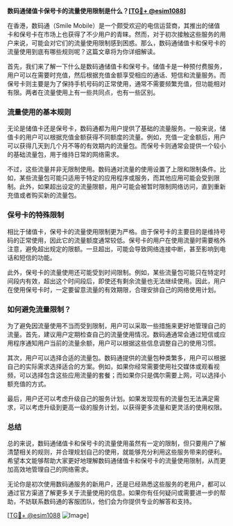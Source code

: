 **数码通储值卡保号卡的流量使用限制是什么？[[TG💪+ @esim1088](https://t.me/s/esim1088)]**

在香港，数码通（Smile Mobile）是一个颇受欢迎的电信运营商，其推出的储值卡和保号卡在市场上也获得了不少用户的青睐。然而，对于初次接触这些服务的用户来说，可能会对它们的流量使用限制感到困惑。那么，数码通储值卡和保号卡的流量使用到底有哪些规则呢？这篇文章将为你详细解读。

首先，我们来了解一下什么是数码通储值卡和保号卡。储值卡是一种预付费服务，用户可以在需要时充值，然后根据充值金额享受相应的通话、短信和流量服务。而保号卡则主要是为了保持手机号码的正常使用，通常不需要频繁充值，但功能相对有限。两者在流量使用上有一些共同点，也有一些区别。

### 流量使用的基本规则

无论是储值卡还是保号卡，数码通都为用户提供了基础的流量服务。一般来说，储值卡的用户可以根据充值金额获得不同额度的流量。例如，充值一定金额后，用户可以获得几天到几个月不等的有效期内的流量包。而保号卡则通常会提供一个较小的基础流量包，用于维持日常的网络需求。

不过，这些流量并非无限制使用。数码通对流量的使用设置了上限和限制条件。比如，某些流量包可能只适用于特定的应用程序或服务，而其他应用可能会受到限制。此外，如果超出设定的流量限额，用户可能会被暂时限制网络访问，直到重新充值或者购买新的流量包。

### 保号卡的特殊限制

相比于储值卡，保号卡的流量使用限制更为严格。由于保号卡的主要目的是维持号码的正常使用，因此它的流量额度通常较低。保号卡的用户在使用流量时需要格外注意，避免超出规定的限额。一旦超出，可能会导致网络连接中断，甚至影响到电话和短信的功能。

此外，保号卡的流量使用还可能受到时间限制。例如，某些流量包可能只在特定时间段内有效，超出这个时间段后，即使还有剩余流量也无法继续使用。因此，用户在使用保号卡时，一定要留意流量的有效期限，合理安排自己的网络使用计划。

### 如何避免流量限制？

为了避免因流量使用不当而受到限制，用户可以采取一些措施来更好地管理自己的流量。首先，建议用户定期检查自己的流量使用情况。数码通通常会通过短信或应用程序通知用户当前的流量余额，用户可以根据这些信息调整自己的使用习惯。

其次，用户可以选择合适的流量包。数码通提供的流量包种类繁多，用户可以根据自己的实际需求选择适合的方案。例如，如果你经常需要使用社交媒体或观看视频，可以选择包含这些应用流量的套餐；而如果你只是偶尔需要上网，可以选择小额充值的方式。

最后，用户还可以考虑升级自己的服务计划。如果发现现有的流量包无法满足需求，可以考虑升级到更高一级的服务计划，以获得更多流量和更灵活的使用权限。

### 总结

总的来说，数码通储值卡和保号卡的流量使用虽然有一定的限制，但只要用户了解清楚相关的规则，并合理规划自己的使用，就能够充分利用这些服务带来的便利。希望本文能够帮助大家更好地理解数码通储值卡和保号卡的流量使用限制，从而更加高效地管理自己的网络需求。

无论你是初次使用数码通服务的新用户，还是已经熟悉这些服务的老用户，都可以通过官方渠道了解更多关于流量使用的信息。如果你有任何疑问或需要进一步的帮助，不妨联系数码通的客服团队，他们会为你提供专业的解答和支持。

[[TG💪+ @esim1088](https://t.me/s/esim1088) ![Image](https://i.postimg.cc/4NQfJmqS/Snipaste-2025-05-13-00-14-12.png)]